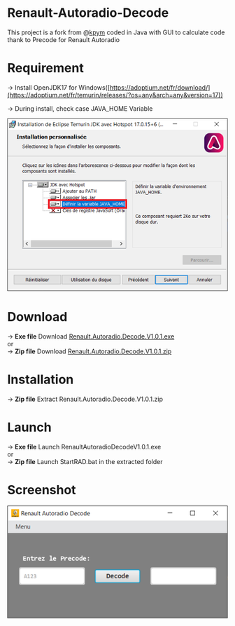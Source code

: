 # Renault-Autoradio-Decode
This project is a fork from @[kpym](https://github.com/kpym/autoradio-renault) coded in Java with GUI to calculate code thank to Precode for Renault Autoradio
# Requirement
-> Install OpenJDK17 for Windows([https://adoptium.net/fr/download/](https://adoptium.net/fr/temurin/releases/?os=any&arch=any&version=17)) 

-> During install, check case JAVA_HOME Variable

![](https://github.com/billystash/Renault-Autoradio-Decode/blob/master/Install_OpenJDK_var.PNG)
# Download
-> <strong>Exe file</strong> Download  [Renault.Autoradio.Decode.V1.0.1.exe](https://github.com/billystash/Renault-Autoradio-Decode/releases/tag/V1.0.1)\
  or\
-> <strong>Zip file</strong> Download  [Renault.Autoradio.Decode.V1.0.1.zip](https://github.com/billystash/Renault-Autoradio-Decode/releases/tag/V1.0.1)
# Installation
-> <strong>Zip file</strong> Extract Renault.Autoradio.Decode.V1.0.1.zip
# Launch
-> <strong>Exe file</strong> Launch RenaultAutoradioDecodeV1.0.1.exe\
  or\
-> <strong>Zip file</strong> Launch StartRAD.bat in the extracted folder
# Screenshot
![Screenshot](https://github.com/billystash/Renault-Autoradio-Decode/blob/master/radScreenshot.png)
